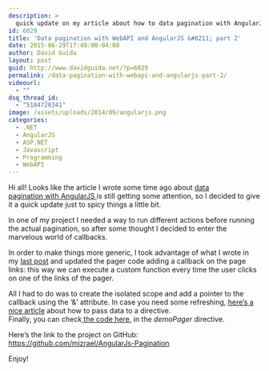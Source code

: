 ```yaml
---
description: >
  quick update on my article about how to data pagination with AngularJS and WebAPI, explaining how to add custom callbacks to the pager links
id: 6029
title: 'Data pagination with WebAPI and AngularJS &#8211; part 2'
date: 2015-06-29T17:49:00-04:00
author: David Guida
layout: post
guid: http://www.davidguida.net/?p=6029
permalink: /data-pagination-with-webapi-and-angularjs-part-2/
videourl:
  - ""
dsq_thread_id:
  - "5184720341"
image: /assets/uploads/2014/09/angularjs.png
categories:
  - .NET
  - AngularJS
  - ASP.NET
  - Javascript
  - Programming
  - WebAPI
---
```

Hi all! Looks like the article I wrote some time ago about <a href="http://www.davidguida.net/data-pagination-with-webapi-and-angularjs/" target="_blank">data pagination with AngularJS </a>is still getting some attention, so I decided to give it a quick update just to spicy things a little bit.

In one of my project I needed a way to run different actions before running the actual pagination, so after some thought I decided to enter the marvelous world of callbacks.

In order to make things more generic, I took advantage of what I wrote in my <a href="http://www.davidguida.net/angularjs-passing-functions-to-directives/" target="_blank">last post</a> and updated the pager code adding a callback on the page links: this way we can execute a custom function every time the user clicks on one of the links of the pager.

All I had to do was to create the isolated scope and add a pointer to the callback using the &#8216;&&#8217; attribute. In case you need some refreshing, <a href="http://fdietz.github.io/recipes-with-angular-js/directives/passing-configuration-params-using-html-attributes.html" target="_blank">here&#8217;s a nice article</a> about how to pass data to a directive.  
Finally, you can check<a href="https://github.com/mizrael/AngularJs-Pagination/blob/master/DemoAngularPagination/Scripts/demo.js" target="_blank"> the code here</a>, in the _demoPager_ directive.

Here&#8217;s the link to the project on GitHub: <a title="AngularJS Pagination" href="https://github.com/mizrael/AngularJs-Pagination" target="_blank">https://github.com/mizrael/AngularJs-Pagination</a>

Enjoy!

<div class="post-details-footer-widgets">
</div>